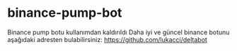 # binance-pump-bot
Binance pump botu kullanımdan kaldırıldı
Daha iyi ve güncel binance botunu aşağıdaki adresten bulabilirsiniz:
https://github.com/lukacci/deltabot
